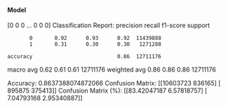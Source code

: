 #### Model
[0 0 0 ... 0 0 0]
Classification Report:
              precision    recall  f1-score   support

           0       0.92      0.93      0.92  11439888
           1       0.31      0.30      0.30   1271288

    accuracy                           0.86  12711176
   macro avg       0.62      0.61      0.61  12711176
weighted avg       0.86      0.86      0.86  12711176

Accuracy: 0.8637388074872066
Confusion Matrix:
[[10603723   836165]
 [  895875   375413]]
Confusion Matrix (%):
[[83.42047187  6.57818757]
 [ 7.04793168  2.95340887]]
